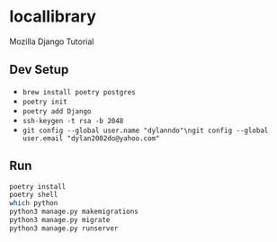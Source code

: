 # locallibrary
Mozilla Django Tutorial

## Dev Setup
* `brew install poetry postgres`
* `poetry init`
* `poetry add Django`
* `ssh-keygen -t rsa -b 2048`
* `git config --global user.name "dylanndo"\ngit config --global user.email "dylan2002do@yahoo.com"`

## Run
```bash
poetry install
poetry shell
which python
python3 manage.py makemigrations
python3 manage.py migrate
python3 manage.py runserver
```
